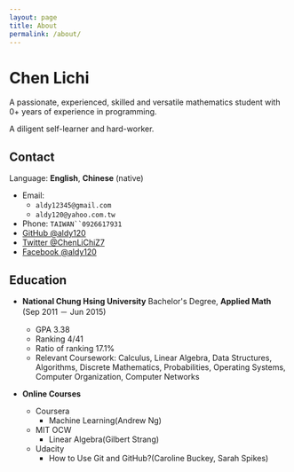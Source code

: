 ```yaml
---
layout: page
title: About
permalink: /about/
---
```


# Chen Lichi
A passionate, experienced, skilled and versatile mathematics student with 0+ years of experience in programming. 

A diligent self-learner and hard-worker.

<!--
**Notable Achievements**
- award 1
- award 2

---

## Table of Contents
- [Contact](#contact)
- [Education](#education)
- [Skills](#skills)
- [Experiences](#experience)
- [Honors](#honors)
- [Projects](#projects)
- [Talks](#talks)
- [Trivia](#trivia)

---
-->
## Contact

Language: **English**, **Chinese** (native)

- Email: 
	- `aldy12345@gmail.com`
	- `aldy120@yahoo.com.tw`
- Phone: `TAIWAN``0926617931`
- [GitHub @aldy120](https://github.com/aldy120)
- [Twitter @ChenLiChiZ7](https://twitter.com/aldy120)
- [Facebook @aldy120](https://www.facebook.com/aldy120)

## Education

- **National Chung Hsing University**
Bachelor's Degree, **Applied Math** (Sep 2011 － Jun 2015)
  - GPA 3.38
  - Ranking 4/41
  - Ratio of ranking 17.1%
  - Relevant Coursework: Calculus, Linear Algebra, Data Structures, Algorithms, Discrete Mathematics, Probabilities, Operating Systems, Computer Organization, Computer Networks

- **Online Courses**
	- Coursera
		- Machine Learning(Andrew Ng)
	- MIT OCW
		- Linear Algebra(Gilbert Strang)
	- Udacity
		- How to Use Git and GitHub?(Caroline Buckey, Sarah Spikes)


<!--
## Skills
- **Specialized**

- **Proficient**

## Experiences

## Honors

## Projects

## Talks

## Trivia
-->